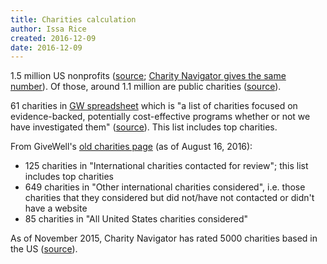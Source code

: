 ```yaml
---
title: Charities calculation
author: Issa Rice
created: 2016-12-09
date: 2016-12-09
---
```


1.5 million US nonprofits ([source](http://grantspace.org/tools/knowledge-base/Funding-Research/Statistics/number-of-nonprofits-in-the-u.s);
[Charity Navigator gives the same number](https://www.charitynavigator.org/index.cfm?bay=content.view&cpid=32)).
Of those, around 1.1 million are public charities ([source](http://nccs.urban.org/statistics/quickfacts.cfm)).

61 charities in
[GW spreadsheet](https://docs.google.com/spreadsheets/d/1KJveeJNUL3_tkshcajB3L8eGZ0gqcy_ZYpxcK1f_9r4/edit)
which is "a list of charities focused on evidence-backed, potentially
cost-effective programs whether or not we have investigated them"
([source](http://www.givewell.org/how-we-work/criteria)).
This list includes top charities.

From GiveWell's
[old charities page](https://web.archive.org/web/20160816143541/http://www.givewell.org/charities)
(as of August 16, 2016):

  * 125 charities in "International charities contacted for review"; this list
    includes top charities
  * 649 charities in "Other international charities considered", i.e. those
    charities that they considered but did not/have not contacted or didn't
    have a website
  * 85 charities in "All United States charities considered"

As of November 2015, Charity Navigator has rated 5000 charities based in the
US
([source](http://www.ncdcr.gov/press-release/charity-navigator-awards-nc-aquarium-society-fourth-consecutive-top-rating)).
